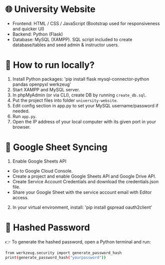 # 🌐 University Website
* Frontend: HTML / CSS / JavaScript (Bootstrap used for responsiveness and quicker UI)
* Backend: Python (Flask)
* Database: MySQL (XAMPP). SQL script included to create database/tables and seed admin & instructor users.

# 🚀 How to run locally?
1. Install Python packages: 'pip install flask mysql-connector-python pandas openpyxl werkzeug'
3. Start XAMPP and MySQL server.
4. In phpMyAdmin (or via CLI), create DB by running `create_db.sql`.
5. Put the project files into folder `university-website`.
6. Edit config section in app.py to set your MySQL username/password if needed.
7. Run `app.py`.
8. Open the IP address of your local computer with its given port in your browser.

# 🧾 Google Sheet Syncing
1. Enable Google Sheets API
* Go to Google Cloud Console.
* Create a project and enable Google Sheets API and Google Drive API.
* Create Service Account Credentials and download the credentials.json file.
* Share your Google Sheet with the service account email with Editor access.
2. In your virtual environment, install: 'pip install gspread oauth2client'

# 🔐 Hashed Password
👉 To generate the hashed password, open a Python terminal and run:
```bash
from werkzeug.security import generate_password_hash
print(generate_password_hash("yourpassword"))

